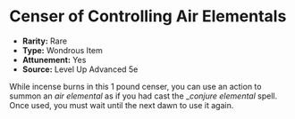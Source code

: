 # Censer of Controlling Air Elementals

- **Rarity:** Rare
- **Type:** Wondrous Item
- **Attunement:** Yes
- **Source:** Level Up Advanced 5e

While incense burns in this 1 pound censer, you can use an action to summon an _air elemental_  as if you had cast the __conjure elemental_ spell. Once used, you must wait until the next dawn to use it again.
